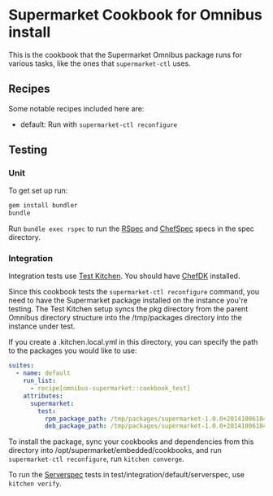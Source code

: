 # Supermarket Cookbook for Omnibus install

This is the cookbook that the Supermarket Omnibus package runs for various
tasks, like the ones that `supermarket-ctl` uses.

## Recipes

Some notable recipes included here are:

* default: Run with `supermarket-ctl reconfigure`

## Testing

### Unit

To get set up run:

```sh
gem install bundler
bundle
```

Run `bundle exec rspec` to run the [RSpec](http://rspec.info/) and
[ChefSpec](http://sethvargo.github.io/chefspec/) specs in the spec directory.

### Integration

Integration tests use [Test Kitchen](http://kitchen.ci/). You should have
[ChefDK](https://downloads.getchef.com/chef-dk/) installed.

Since this cookbook tests the `supermarket-ctl reconfigure` command, you need to
have the Supermarket package installed on the instance you're testing. The Test
Kitchen setup syncs the pkg directory from the parent Omnibus directory
structure into the /tmp/packages directory into the instance under test.

If you create a .kitchen.local.yml in this directory, you can specify the path
to the packages you would like to use:

```yaml
suites:
  - name: default
    run_list:
      - recipe[omnibus-supermarket::cookbook_test]
    attributes:
      supermarket:
        test:
          rpm_package_path: /tmp/packages/supermarket-1.0.0+20141006184237-1.x86_64.rpm
          deb_package_path: /tmp/packages/supermarket-1.0.0+20141006184237-1_amd64.deb
```

To install the package, sync your cookbooks and dependencies from this directory
into /opt/supermarket/embedded/cookbooks, and run `supermarket-ctl reconfigure`,
run `kitchen converge`.

To run the [Serverspec](http://serverspec.org/) tests in
test/integration/default/serverspec, use `kitchen verify`.

